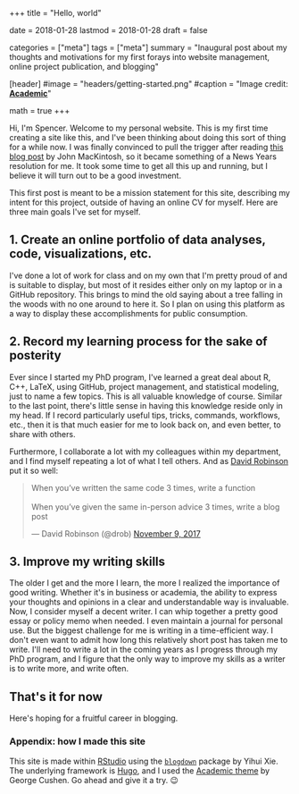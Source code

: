 +++
title = "Hello, world"

date = 2018-01-28
lastmod = 2018-01-28
draft = false

categories = ["meta"]
tags = ["meta"]
summary = "Inaugural post about my thoughts and motivations for my first forays into website management, online project publication, and blogging"

[header]
#image = "headers/getting-started.png"
#caption = "Image credit: [**Academic**](https://github.com/gcushen/hugo-academic/)"

math = true
+++

Hi, I'm Spencer. Welcome to my personal website. This is my first time creating a site like this, and I've been thinking about doing this sort of thing for a while now. I was finally convinced to pull the trigger after reading [this blog post](https://www.johnmackintosh.com/2017-12-30-time-to-shine/) by John MacKintosh, so it became something of a News Years resolution for me. It took some time to get all this up and running, but I believe it will turn out to be a good investment.

This first post is meant to be a mission statement for this site, describing my intent for this project, outside of having an online CV for myself. Here are three main goals I've set for myself.

## 1. Create an online portfolio of data analyses, code, visualizations, etc.
I've done a lot of work for class and on my own that I'm pretty proud of and is suitable to display, but most of it resides either only on my laptop or in a GitHub repository. This brings to mind the old saying about a tree falling in the woods with no one around to here it. So I plan on using this platform as a way to display these accomplishments for public consumption. 

## 2. Record my learning process for the sake of posterity
Ever since I started my PhD program, I've learned a great deal about R, C++, LaTeX, using GitHub, project management, and statistical modeling, just to name a few topics. This is all valuable knowledge of course. Similar to the last point, there's little sense in having this knowledge reside only in my head. If I record particularly useful tips, tricks, commands, workflows, etc., then it is that much easier for me to look back on, and even better, to share with others.

Furthermore, I collaborate a lot with my colleagues within my department, and I find myself repeating a lot of what I tell others. And as [David Robinson](http://varianceexplained.org) put it so well:

<blockquote class="twitter-tweet" data-lang="en"><p lang="en" dir="ltr">When you’ve written the same code 3 times, write a function<br><br>When you’ve given the same in-person advice 3 times, write a blog post</p>&mdash; David Robinson (@drob) <a href="https://twitter.com/drob/status/928447584712253440?ref_src=twsrc%5Etfw">November 9, 2017</a></blockquote> <script async src="https://platform.twitter.com/widgets.js" charset="utf-8"></script> 

## 3. Improve my writing skills
The older I get and the more I learn, the more I realized the importance of good writing. Whether it's in business or academia, the ability to express your thoughts and opinions in a clear and understandable way is invaluable. Now, I consider myself a decent writer. I can whip together a pretty good essay or policy memo when needed. I even maintain a journal for personal use. But the biggest challenge for me is writing in a time-efficient way. I don't even want to admit how long this relatively short post has taken me to write. I'll need to write a lot in the coming years as I progress through my PhD program, and I figure that the only way to improve my skills as a writer is to write more, and write often. 

## That's it for now
Here's hoping for a fruitful career in blogging.

### Appendix: how I made this site

This site is made within [RStudio](http://rstudio.com/) using the [`blogdown`](https://github.com/rstudio/blogdown) package by Yihui Xie. The underlying framework is [Hugo](https://gohugo.io), and I used the [Academic theme](https://github.com/gcushen/hugo-academic) by George Cushen. Go ahead and give it a try. :wink:

